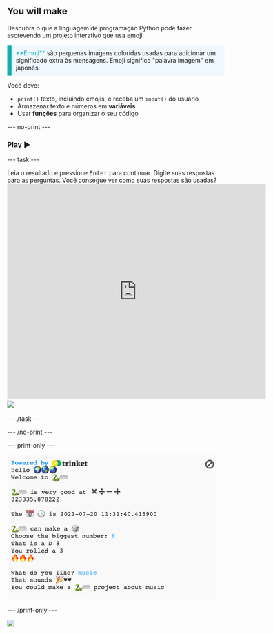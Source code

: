 ## You will make

Descubra o que a linguagem de programação Python pode fazer escrevendo um projeto interativo que usa emoji.

<p style="border-left: solid; border-width:10px; border-color: #0faeb0; background-color: aliceblue; padding: 10px;">
<span style="color: #0faeb0">**Emoji**</span> são pequenas imagens coloridas usadas para adicionar um significado extra às mensagens. Emoji significa "palavra imagem" em japonês.
</p>

Você deve:
+ `print()` texto, incluindo emojis, e receba um `input()` do usuário
+ Armazenar texto e números em **variáveis**
+ Usar **funções** para organizar o seu código

--- no-print ---

### Play ▶️

--- task ---

<div style="display: flex; flex-wrap: wrap">
<div style="flex-basis: 175px; flex-grow: 1">  
Leia o resultado e pressione <kbd>Enter</kbd> para continuar. 
Digite suas respostas para as perguntas. Você consegue ver como suas respostas são usadas?
</div>
<div class="trinket">
  <iframe src="https://trinket.io/embed/python/a54e164ac2?outputOnly=true&start=result" width="600" height="500" frameborder="0" marginwidth="0" marginheight="0" allowfullscreen>
  </iframe>
  <img src="images/hello-final.png">
</div>
</div>

--- /task ---

--- /no-print ---

--- print-only ---

![Projeto concluído](images/showcase_static.png)

--- /print-only ---

![](http://code.org/api/hour/begin_codeclub_hworld.png)
